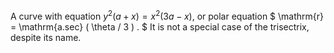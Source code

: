 A curve with equation $y^{2}(a+x)=x^{2}(3a-x),$ or polar equation
$ \mathrm{r} = \mathrm{a.sec} ( \theta / 3 ) . $ It is not a special
case of the trisectrix, despite its name.
